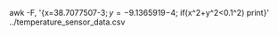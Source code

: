 awk -F, '{x=38.7077507-$3; y=-9.1365919-$4; if(x^2+y^2<0.1^2) print}' ../temperature_sensor_data.csv